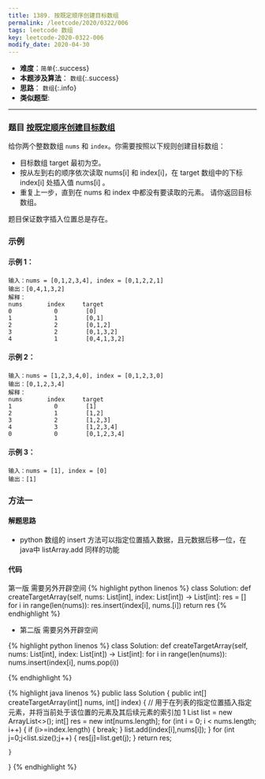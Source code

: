 ```yaml
---
title: 1389. 按既定顺序创建目标数组
permalink: /leetcode/2020/0322/006
tags: leetcode 数组
key: leetcode-2020-0322-006
modify_date: 2020-04-30
---
```

- __难度__：`简单`{:.success}
- __本题涉及算法__： `数组`{:.success}
- __思路__： `数组`{:.info}
- __类似题型__:


---

### 题目 [按既定顺序创建目标数组](https://leetcode-cn.com/contest/weekly-contest-181/problems/create-target-array-in-the-given-order/)
给你两个整数数组 `nums` 和 `index`。你需要按照以下规则创建目标数组：

- 目标数组 target 最初为空。
- 按从左到右的顺序依次读取 nums[i] 和 index[i]，在 target 数组中的下标 index[i] 处插入值 nums[i] 。
- 重复上一步，直到在 nums 和 index 中都没有要读取的元素。
请你返回目标数组。

题目保证数字插入位置总是存在。

### 示例
#### 示例 1：
```
输入：nums = [0,1,2,3,4], index = [0,1,2,2,1]    
输出：[0,4,1,3,2]    
解释：   
nums       index     target   
0            0        [0]   
1            1        [0,1]   
2            2        [0,1,2]   
3            2        [0,1,3,2]   
4            1        [0,4,1,3,2]
```  
#### 示例 2：
```
输入：nums = [1,2,3,4,0], index = [0,1,2,3,0]    
输出：[0,1,2,3,4]    
解释：   
nums       index     target   
1            0        [1]   
2            1        [1,2]       
3            2        [1,2,3]   
4            3        [1,2,3,4]   
0            0        [0,1,2,3,4]   
```
#### 示例 3：
```
输入：nums = [1], index = [0]    
输出：[1]    
```

### 方法一
#### 解题思路
- python 数组的 insert 方法可以指定位置插入数据，且元数据后移一位，在java中 listArray.add 同样的功能

#### 代码
第一版 需要另外开辟空间
{% highlight python linenos %}
class Solution:
    def createTargetArray(self, nums: List[int], index: List[int]) -> List[int]:
        res = []
        for i in range(len(nums)):
            res.insert(index[i], nums.[i])
        return res
{% endhighlight %}


- 第二版 需要另外开辟空间

{% highlight python linenos %}
class Solution:
    def createTargetArray(self, nums: List[int], index: List[int]) -> List[int]:
        for i in range(len(nums)):
            nums.insert(index[i], nums.pop(i))

{% endhighlight %}


{% highlight java linenos %}
public lass Solution {
    public int[] createTargetArray(int[] nums, int[] index) {
        // 用于在列表的指定位置插入指定元素，并将当前处于该位置的元素及其后续元素的索引加 1
        List<Integer> list = new ArrayList<>();
        int[] res = new int[nums.length];
        for (int i = 0; i < nums.length; i++) {
            if (i>=index.length) {
                break;
            }
            list.add(index[i],nums[i]);
        }
        for (int j=0;j<list.size();j++) {
            res[j]=list.get(j);
        }
        return res;

    }
}
{% endhighlight %}
